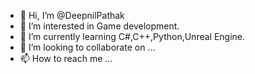 - 👋 Hi, I’m @DeepnilPathak
- 👀 I’m interested in Game development.
- 🌱 I’m currently learning C#,C++,Python,Unreal Engine.
- 💞️ I’m looking to collaborate on ...
- 📫 How to reach me ...

<!---
DeepnilPathak/DeepnilPathak is a ✨ special ✨ repository because its `README.md` (this file) appears on your GitHub profile.
You can click the Preview link to take a look at your changes.
--->
